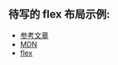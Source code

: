 ## 待写的 flex 布局示例:
- [参考文章](https://blog.csdn.net/DFF1993/article/details/81201773)
- [MDN](https://developer.mozilla.org/en-US/docs/Learn/CSS/CSS_layout/Flexbox)
- [flex](https://juejin.im/post/5c642f2ff265da2de660ecfc)